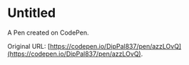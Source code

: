 # Untitled

A Pen created on CodePen.

Original URL: [https://codepen.io/DipPal837/pen/azzLOvQ](https://codepen.io/DipPal837/pen/azzLOvQ).

